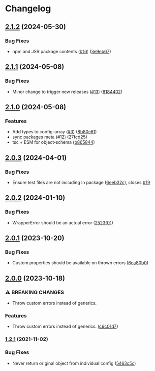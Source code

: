 # Changelog

## [2.1.2](https://github.com/eslint/rewrite/compare/object-schema-v2.1.1...object-schema-v2.1.2) (2024-05-30)


### Bug Fixes

* npm and JSR package contents ([#16](https://github.com/eslint/rewrite/issues/16)) ([3e9eb67](https://github.com/eslint/rewrite/commit/3e9eb67964327ef908ab27fa0f14990580ec801c))

## [2.1.1](https://github.com/eslint/rewrite/compare/object-schema-v2.1.0...object-schema-v2.1.1) (2024-05-08)


### Bug Fixes

* Minor change to trigger new releases ([#13](https://github.com/eslint/rewrite/issues/13)) ([8184402](https://github.com/eslint/rewrite/commit/8184402d5efc8028380cbdd5669f600aea5c050a))

## [2.1.0](https://github.com/eslint/rewrite/compare/object-schema-v2.0.3...object-schema-v2.1.0) (2024-05-08)

### Features

* Add types to config-array ([#3](https://github.com/eslint/rewrite/issues/3)) ([8b80e81](https://github.com/eslint/rewrite/commit/8b80e81cd0613ef1eccd15eacc0dbfad7a689dbf))
* sync packages meta ([#12](https://github.com/eslint/rewrite/issues/12)) ([27fcd25](https://github.com/eslint/rewrite/commit/27fcd259dab40e4ac1742b5699b74701a6b3660e))
* tsc + ESM for object-schema ([b865844](https://github.com/eslint/rewrite/commit/b8658440cc6e37e5392f32a33bdefb012bfd4290))

## [2.0.3](https://github.com/humanwhocodes/object-schema/compare/v2.0.2...v2.0.3) (2024-04-01)


### Bug Fixes

* Ensure test files are not including in package ([6eeb32c](https://github.com/humanwhocodes/object-schema/commit/6eeb32cc76a3e37d76b2990bd603d72061c816e0)), closes [#19](https://github.com/humanwhocodes/object-schema/issues/19)

## [2.0.2](https://github.com/humanwhocodes/object-schema/compare/v2.0.1...v2.0.2) (2024-01-10)


### Bug Fixes

* WrapperError should be an actual error ([2523f01](https://github.com/humanwhocodes/object-schema/commit/2523f014168167e5a40bb63e0cc03231b2c0f1bf))

## [2.0.1](https://github.com/humanwhocodes/object-schema/compare/v2.0.0...v2.0.1) (2023-10-20)


### Bug Fixes

* Custom properties should be available on thrown errors ([6ca80b0](https://github.com/humanwhocodes/object-schema/commit/6ca80b001a4ffb678b9b5544fc53322117374376))

## [2.0.0](https://github.com/humanwhocodes/object-schema/compare/v1.2.1...v2.0.0) (2023-10-18)


### ⚠ BREAKING CHANGES

* Throw custom errors instead of generics.

### Features

* Throw custom errors instead of generics. ([c6c01d7](https://github.com/humanwhocodes/object-schema/commit/c6c01d71eb354bf7b1fb3e883c40f7bd9b61647c))

### [1.2.1](https://www.github.com/humanwhocodes/object-schema/compare/v1.2.0...v1.2.1) (2021-11-02)


### Bug Fixes

* Never return original object from individual config ([5463c5c](https://www.github.com/humanwhocodes/object-schema/commit/5463c5c6d2cb35a7b7948dffc37c899a41d1775f))
